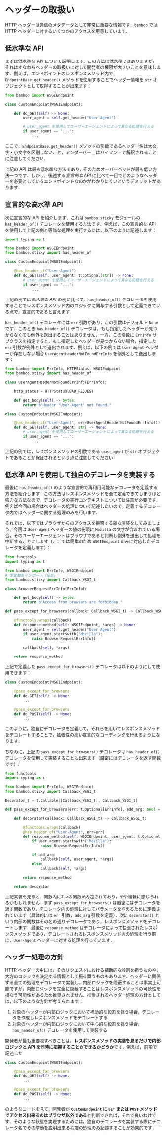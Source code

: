 # ヘッダーの取扱い

HTTP ヘッダーは通信のメタデータとして非常に重要な情報です．`bamboo` では HTTP ヘッダーに対するいくつかのアクセスを用意しています．

## 低水準な API

まずは低水準な API について説明します．この方法は低水準ではありますが，それはすなわちヘッダーの取扱いに対して開発者の権限が大きいことを意味します．例えば，エンドポイントのレスポンスメソッド内で `EndpointBase.get_header()` メソッドを使用することでヘッダー情報を `str` オブジェクトとして取得することが出来ます：

```python
from bamboo import WSGIEndpoint

class CustomEndpoint(WSGIEndpoint):

    def do_GET(self) -> None:
        user_agent = self.get_header("User-Agent")

        # user_agent を使用してユーザーエージェントによって異なる処理を行える
        if user_agent == "...":
            ...
```

ここで，`EndpointBase.get_header()` メソッドの引数であるヘッダー名は大文字・小文字を区別しないこと，アンダーバー `_` はハイフン `-` と解釈されることに注意してください．

上記の API は最も低水準な方法であり，そのためオーバーヘッドが最も低い方法一つです．しかし，後述する*宣言的な API* に比べて一目でどのようなヘッダーを必要としているエンドポイントなのかがわかりにくいというデメリットがあります．

## 宣言的な高水準 API

次に宣言的な API を紹介します．これは `bamboo.sticky` モジュールの `has_header_of()` デコレータを使用する方法です．例えば，この宣言的な API を使用して上記の例と等価な処理を実行するには，以下のように記述します：

```python
import typing as t

from bamboo import WSGIEndpoint
from bamboo.sticky import has_header_of

class CustomEndpoint(WSGIEndpoint):

    @has_header_of("User-Agent")
    def do_GET(self, user_agent: t:Optional[str]) -> None:
        # user_agent を使用してユーザーエージェントによって異なる処理を行える
        if user_agent == "...":
            ...
```

上記の例では*低水準な API* の例に比べて，`has_header_of()` デコレータを使用することでレスポンスメソッド内のロジックに関与する引数として定義できている点で，宣言的であると言えます．

`has_header_of()` デコレータには `err` 引数があり，この引数はデフォルト `None` です．このとき `has_header_of()` デコレータは，もし指定したヘッダーが見つからなくても例外を送出することはありません．一方，この引数に `ErrInfo` サブクラスを指定すると，もし指定したヘッダーが見つからない場合，指定した `err` 引数が例外として送出されます．例えば，以下の例では `User-Agent` ヘッダーが存在しない場合 `UserAgentHeaderNotFoundErrInfo` を例外として送出します：

```python
from bamboo import ErrInfo, HTTPStatus, WSGIEndpoint
from bamboo.sticky import has_header_of

class UserAgentHeaderNotFoundErrInfo(ErrInfo):

    http_status = HTTPStatus.BAD_REQUEST

    def get_body(self) -> bytes:
        return b"Header 'User-Agent' not found."

class CustomEndpoint(WSGIEndpoint):

    @has_header_of("User-Agent", err=UserAgentHeaderNotFoundErrInfo())
    def do_GET(self, user_agent: str) -> None:
        # user_agent を使用してユーザーエージェントによって異なる処理を行える
        if user_agent == "...":
            ...
```

上記の例では，レスポンスメソッドの引数である `user_agent` が `str` オブジェクトであることが保証されるという点に注意してください．

## 低水準 API を使用して独自のデコレータを実装する

最後に `has_header_of()` のような宣言的で再利用可能なデコレータを定義する方法を紹介します．この方法はレスポンスメソッドを全て定義できてしまうほど強力な方法なので，デコレータの実行コンテキストについては注意が必要です．例えば今回の場合はヘッダーの処理について記述したいので，定義するデコレータ内ではヘッダーに関する処理のみを行います．

それでは，以下ではブラウザからのアクセスを拒否する雑な実装をしてみましょう．今回は `User-Agent` ヘッダーの値の先頭に `Mozilla` の文字が含まれている場合，そのユーザーエージェントはブラウザであると判断し例外を送出して処理を中断することにします（ここでは簡単のため `WSGIEndpoint` のみに対応したデコレータを定義します）：

```python
from functools
import typing as t

from bamboo import ErrInfo, WSGIEndpoint
# 型変数をインポート（任意）
from bamboo.sticky import Callback_WSGI_t

class BrowserRequestErrInfo(ErrInfo):

    def get_body(self) -> bytes:
        return b"Access from browsers are forbidden."

def pass_except_for_browsers(callback: Callback_WSGI_t) -> Callback_WSGI_t:

    @functools.wraps(callback)
    def response_method(self: WSGIEndpoint, *args) -> None:
        user_agent = self.get_header("User-Agent")
        if user_agent.startswith("Mozilla"):
            raise BrowserRequestErrInfo()

        callback(self, *args)

    return response_method
```

上記で定義した `pass_except_for_browsers()` デコレータは以下のようにして使用できます：

```python
class CustomEndpoint(WSGIEndpoint):

    @pass_except_for_browsers
    def do_GET(self) -> None:
        ...

    @pass_except_for_browsers
    def do_POST(self) -> None:
        ...
```

このように，独自にデコレータを定義して，それらを用いてレスポンスメソッドをデコレートすることで，拡張性の高い宣言的なコーディングを行えるようになります．

ちなみに，上記の `pass_except_for_browsers()` デコレータは `has_header_of()` デコレータを使用して実装することも出来ます（厳密にはデコレータを返す関数です）：

```python
from functools
import typing as t

from bamboo import ErrInfo, WSGIEndpoint
from bamboo.sticky import Callback_WSGI_t

Decorator_t = t.Callable[[Callback_WSGI_t], Callback_WSGI_t]

def pass_except_for_browsers(err: t.Optional[ErrInfo], add_arg: bool = True) -> Decorator_t:

    def decorator(callback: Callback_WSGI_t) -> Callback_WSGI_t:

        @functools.wraps(callback)
        @has_header_of("User-Agent", err=err)
        def response_method(self: WSGIEndpoint, user_agent: t.Optional[str], *args) -> None:
            if user_agent.startswith("Mozilla"):
                raise BrowserRequestErrInfo()

            if add_arg:
                callback(self, user_agent, *args)
            else:
                callback(self, *args)

        return response_method

    return decorator
```

上記実装を見ると，関数内に2つの関数が内包されており，やや複雑に感じられるかもしれません．まず `pass_except_for_browsers()` は厳密にはデコレータを返す関数であり，デコレータ内の処理に対してパラメータを与えるために定義されています（具体的には `err` 引数，`add_arg` 引数を定義）．次に `decorator()` という内部の関数はその名の通りデコレータであり，レスポンスメソッドをデコレートします．最後に `response_method` はデコレータによって拡張されたレスポンスメソッドであり，デコレートされるレスポンスメソッド内の処理を行う前に，`User-Agent` ヘッダーに対する処理を行っています．

## ヘッダー処理の方針

HTTP ヘッダーの中には，そのリクエストにおける補助的な役割を担うものや，大方のロジックを決定する情報として振る舞うものもあります．ヘッダーに関係する全ての処理をデコレータで実装し，内部ロジックを隠蔽することは事実上可能ですが，内部ロジックを完全に隠蔽することはレスポンスメソッドの可読性を損なう可能性があるため推奨されません．推奨されるヘッダー処理の方針としては，以下のような方針が考えられます：

1. 対象のヘッダーが内部ロジックにおいて補助的な役割を担う場合，デコレータを作成しレスポンスメソッドをデコレートする
2. 対象のヘッダーが内部ロジックにおいて中心的な役割を担う場合，`has_header_of()` デコレータを使用して実装する

開発者が最も重要視すべきことは，**レスポンスメソッドの実装を見るだけで内部ロジックと API を同時に把握することができるかどうか**です．例えば，前項で記述した

```python
class CustomEndpoint(WSGIEndpoint):

    @pass_except_for_browsers
    def do_GET(self) -> None:
        ...

    @pass_except_for_browsers
    def do_POST(self) -> None:
        ...
```

のようなコードを見て，開発者が **`CustomEndpoint` に `GET` または `POST` メソッドでアクセス出来るのはブラウザ以外である**と判断できれば，それで良いわけです．そのような状態を実現するためには，独自のデコレータを実装する際にデコレータ名でその挙動を説明出来る程度の処理のみ記述することが効果的です．
